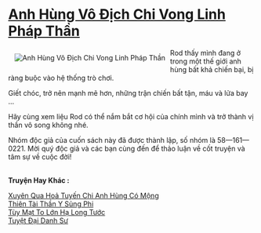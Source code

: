 <a href="https://truyenwiki.net/anh-hung-vo-dich-chi-vong-linh-phap-than.36511/" title="Anh Hùng Vô Địch Chi Vong Linh Pháp Thần"><h1>Anh Hùng Vô Địch Chi Vong Linh Pháp Thần</h1></a><div style="display:table"><img align="right" style="float: left; padding: 10px;" src="https://truyenwiki.net/a/img/str/src/36511.jpg" alt="Anh Hùng Vô Địch Chi Vong Linh Pháp Thần">Rod thấy mình đang ở trong một thế giới anh hùng bất khả chiến bại, bị ràng buộc vào hệ thống trò chơi.<p></p> Giết chóc, trở nên mạnh mẽ hơn, những trận chiến bất tận, máu và lửa bay ...<p></p> Hãy cùng xem liệu Rod có thể nắm bắt cơ hội của chính mình và trở thành vị thần vô song không nhé.<p></p> Nhóm độc giả của cuốn sách này đã được thành lập, số nhóm là 58—161—0221. Mời quý độc giả và các bạn cùng đến để thảo luận về cốt truyện và tâm sự về cuộc đời!</div><p><br><b>Truyện Hay Khác :</b></p><a href="https://truyenwiki.net/xuyen-qua-hoa-tuyen-chi-anh-hung-co-mong.36531/" alt="Xuyên Qua Hoả Tuyến Chi Anh Hùng Có Mộng">Xuyên Qua Hoả Tuyến Chi Anh Hùng Có Mộng</a><br/><a href="https://github.com/nownovels/wikidich/tree/master/truyenhay/35455" alt="Thiên Tài Thần Y Sủng Phi">Thiên Tài Thần Y Sủng Phi</a><br/><a href="https://github.com/nownovels/wikidich/tree/master/truyenhay/35210" alt="Tùy Mạt To Lớn Hạ Long Tước">Tùy Mạt To Lớn Hạ Long Tước</a><br/><a href="https://sangtacviet.wordpress.com/2020/10/22/tuyet-dai-danh-su/" alt="Tuyệt Đại Danh Sư">Tuyệt Đại Danh Sư</a><br/>